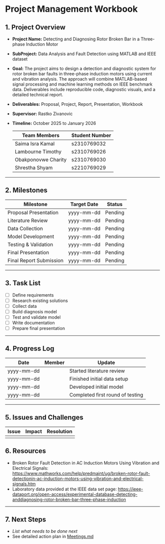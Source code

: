 # Project Management Workbook

## 1. Project Overview
- **Project Name:** Detecting and Diagnosing Rotor Broken Bar in a Three-phase Induction Motor
- **SubProject:** Data Analysis and Fault Detection using MATLAB and IEEE dataset
- **Goal:** The project aims to design a detection and diagnostic system for rotor broken bar faults in three-phase induction motors using current and vibration analysis. The approach will combine MATLAB-based signal processing and machine learning methods on IEEE benchmark data. Deliverables include reproducible code, diagnostic visuals, and a detailed technical report.
- **Deliverables:** Proposal, Project, Report, Presentation, Workbook
   
- **Supervisor:** Rastko Zivanovic
- **Timeline:** October 2025 to January 2026
  
  | Team Members         | Student Number   |
  |----------------------|------------------|
  | Saima Isra Kamal     | s2310769032      |
  | Lambourne Timothy    | s2310769026      |
  | Obakponovwe Charity  | s2310769030      |
  | Shrestha Shyam       | s2210769029      |

---

## 2. Milestones

| Milestone                    | Target Date | Status   |
|------------------------------|-------------|----------|
| Proposal Presentation        | yyyy-mm-dd  | Pending  |
| Literature Review            | yyyy-mm-dd  | Pending  |
| Data Collection              | yyyy-mm-dd  | Pending  |
| Model Development            | yyyy-mm-dd  | Pending  |
| Testing & Validation         | yyyy-mm-dd  | Pending  |
| Final Presentation           | yyyy-mm-dd  | Pending  |
| Final Report Submission      | yyyy-mm-dd  | Pending  |


---

## 3. Task List

- [ ] Define requirements
- [ ] Research existing solutions
- [ ] Collect data
- [ ] Build diagnosis model
- [ ] Test and validate model
- [ ] Write documentation
- [ ] Prepare final presentation

---

## 4. Progress Log

| Date       | Member      | Update                                |
|------------|-------------|---------------------------------------|
| yyyy-mm-dd |             | Started literature review             |
| yyyy-mm-dd |             | Finished initial data setup           |
| yyyy-mm-dd |             | Developed initial model               |
| yyyy-mm-dd |             | Completed first round of testing      |

---

## 5. Issues and Challenges

| Issue      | Impact      | Resolution                            |
|------------|-------------|---------------------------------------|
|            |             |                                       |

## 6. Resources
- Broken Rotor Fault Detection in AC Induction Motors Using Vibration and Electrical Signals:
  https://www.mathworks.com/help/predmaint/ug/broken-rotor-fault-detectionin-ac-induction-motors-using-vibration-and-electrical-signals.htm
- Laboratory data provided at the IEEE data set page:
  https://ieee-dataport.org/open-access/experimental-database-detecting-anddiagnosing-rotor-broken-bar-three-phase-induction
  
---

## 7. Next Steps

- _List what needs to be done next_
- See detailed action plan in [Meetings.md](./Meetings.md)
  
